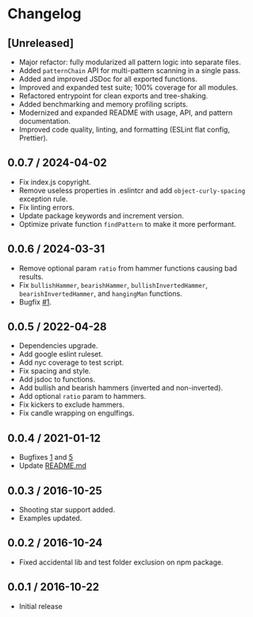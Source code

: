 # Changelog

## [Unreleased]
- Major refactor: fully modularized all pattern logic into separate files.
- Added `patternChain` API for multi-pattern scanning in a single pass.
- Added and improved JSDoc for all exported functions.
- Improved and expanded test suite; 100% coverage for all modules.
- Refactored entrypoint for clean exports and tree-shaking.
- Added benchmarking and memory profiling scripts.
- Modernized and expanded README with usage, API, and pattern documentation.
- Improved code quality, linting, and formatting (ESLint flat config, Prettier).

## 0.0.7 / 2024-04-02
* Fix index.js copyright.
* Remove useless properties in .eslintcr and add `object-curly-spacing` exception rule.
* Fix linting errors.
* Update package keywords and increment version.
* Optimize private function `findPattern` to make it more performant.

## 0.0.6 / 2024-03-31
* Remove optional param `ratio` from hammer functions causing bad results.
* Fix `bullishHammer`, `bearishHammer`, `bullishInvertedHammer`, `bearishInvertedHammer`, and `hangingMan` functions.
* Bugfix [#1](https://github.com/cm45t3r/candlestick/issues/1).

## 0.0.5 / 2022-04-28
* Dependencies upgrade.
* Add google eslint ruleset.
* Add nyc coverage to test script.
* Fix spacing and style.
* Add jsdoc to functions.
* Add bullish and bearish hammers (inverted and non-inverted).
* Add optional `ratio` param to hammers.
* Fix kickers to exclude hammers.
* Fix candle wrapping on engulfings.

## 0.0.4 / 2021-01-12
* Bugfixes [1](https://github.com/cm45t3r/candlestick/issues/1) and [5](https://github.com/cm45t3r/candlestick/issues/5)
* Update [README.md](https://github.com/cm45t3r/candlestick/blob/master/README.md)

## 0.0.3 / 2016-10-25
* Shooting star support added.
* Examples updated.

## 0.0.2 / 2016-10-24
* Fixed accidental lib and test folder exclusion on npm package.

## 0.0.1 / 2016-10-22
* Initial release 